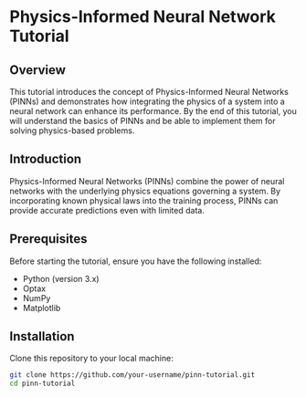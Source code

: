 # Physics-Informed Neural Network Tutorial

## Overview

This tutorial introduces the concept of Physics-Informed Neural Networks (PINNs) and demonstrates how integrating the physics of a system into a neural network can enhance its performance. By the end of this tutorial, you will understand the basics of PINNs and be able to implement them for solving physics-based problems.


## Introduction

Physics-Informed Neural Networks (PINNs) combine the power of neural networks with the underlying physics equations governing a system. By incorporating known physical laws into the training process, PINNs can provide accurate predictions even with limited data.

## Prerequisites

Before starting the tutorial, ensure you have the following installed:

- Python (version 3.x)
- Optax
- NumPy
- Matplotlib

## Installation

Clone this repository to your local machine:

```bash
git clone https://github.com/your-username/pinn-tutorial.git
cd pinn-tutorial
